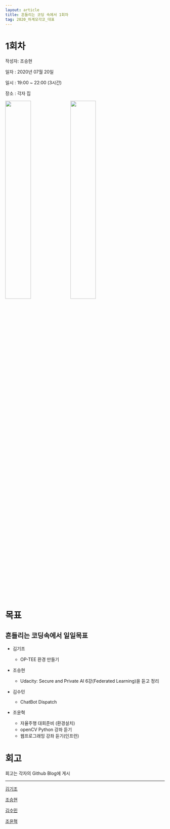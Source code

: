 ```yaml
---
layout: article
title: 흔들리는 코딩 속에서 1회차
tag: 2020_하계모각코_대표
---
```


# 1회차
작성자: 조승현

일자 : 2020년 07월 20일

일시 : 19:00 ~ 22:00 (3시간)

장소 : 각자 집

<img src="https://user-images.githubusercontent.com/48935917/88608603-1781cb80-d0bd-11ea-8692-0f33099a7b3a.jpg" width="40%">

<img src="https://user-images.githubusercontent.com/48935917/88608699-59ab0d00-d0bd-11ea-839a-6f1eb642cb5b.jpg" width="40%">

# 목표
## 흔들리는 코딩속에서 일일목표


* 김기조
  * OP-TEE 환경 만들기

* 조승현
  * Udacity: Secure and Private AI 6강(Federated Learning)을 듣고 정리

* 김수민
  * ChatBot Dispatch

* 조윤혁
  * 자율주행 대회준비 (환경설치)
  * openCV Python 강좌 듣기
  * 웹프로그래밍 강좌 듣기(인프런)

# 회고
회고는 각자의 Github Blog에 게시

---

[김기조](https://k2j507.github.io/1st/)

[조승현](https://pmcsh04.github.io/2020%20%ED%95%98%EA%B3%84%20%EB%AA%A8%EA%B0%81%EC%BD%94/first-mgc/)

[김수민](https://tnatna0801.github.io/2020/07/20/soomin-first.html)

[조윤혁](https://joyunhyeok.github.io/JoWorld.github.io/blog/1%EC%9D%BC%EC%B0%A8-post/)
